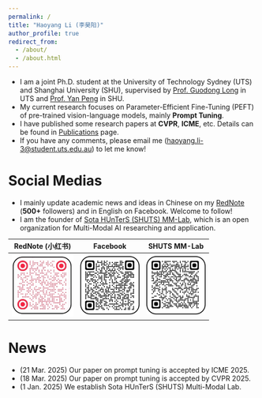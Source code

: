 ```yaml
---
permalink: /
title: "Haoyang Li (李昊阳)"
author_profile: true
redirect_from: 
  - /about/
  - /about.html
---
```


- I am a joint Ph.D. student at the University of Technology Sydney (UTS) and Shanghai University (SHU), supervised by [Prof. Guodong Long](https://profiles.uts.edu.au/guodong.long) in UTS and [Prof. Yan Peng](https://www.shu.edu.cn/info/1611/75790.htm) in SHU.
- My current research focuses on Parameter-Efficient Fine-Tuning (PEFT) of pre-trained vision-language models, mainly **Prompt Tuning**.
- I have published some research papers at **CVPR**, **ICME**, etc. Details can be found in [Publications](https://jreion.github.io/cv/publications/) page.
- If you have any comments, please email me (haoyang.li-3@student.uts.edu.au) to let me know!

Social Medias
======
- I mainly update academic news and ideas in Chinese on my [RedNote](https://www.xiaohongshu.com/user/profile/5f85c66e000000000101cfb5?xhsshare=userQrCode) (**500+** followers) and in English on Facebook. Welcome to follow!
- I am the founder of [Sota HUnTerS (SHUTS) MM-Lab](https://github.com/SHUTS-MM-LAB), which is an open organization for Multi-Modal AI researching and application.

| RedNote (小红书)  |     Facebook      |  SHUTS MM-Lab |
| ----------------- | ----------------- | ----------------- |
| <img src="../images/SocialMedia_RedNote.png" style="width:125px"> | <img src="../images/SocialMedia_Facebook.png" style="width:120px"> | <img src="../images/SocialMedia_SHUTS.png" style="width:120px"> |

News
======
- (21 Mar. 2025) Our paper on prompt tuning is accepted by ICME 2025.
- (18 Mar. 2025) Our paper on prompt tuning is accepted by CVPR 2025.
- (1 Jan. 2025) We establish Sota HUnTerS (SHUTS) Multi-Modal Lab.
